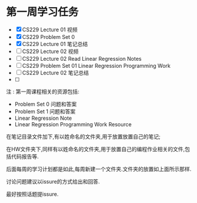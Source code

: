 # 第一周学习任务

-   [x] CS229 Lecture 01 视频
-   [x] CS229 Problem Set 0
-   [x] CS229 Lecture 01 笔记总结
-   [ ] CS229 Lecture 02 视频
-   [ ] CS229 Lecture 02 Read Linear Regression Notes 
-   [ ] CS229 Problem Set 01 Linear Regression Programming Work
-   [ ] CS229 Lecture 02 笔记总结
-   [ ] 

注 : 第一周课程相关的资源包括:

-   Problem Set 0 问题和答案
-   Problem Set 1 问题和答案
-   Linear Regression Note
-   Linear Regression Programming Work Resource

在笔记目录文件加下,有以姓命名的文件夹,用于放置放置自己的笔记;

在HW文件夹下,同样有以姓命名的文件夹,用于放置自己的编程作业相关的文件,包括代码报告等.



后面每周的学习计划都是如此,每周新建一个文件夹.文件夹的放置如上面所示那样.



讨论问题建议以issure的方式给出和回答.

最好按照话题提issure.







